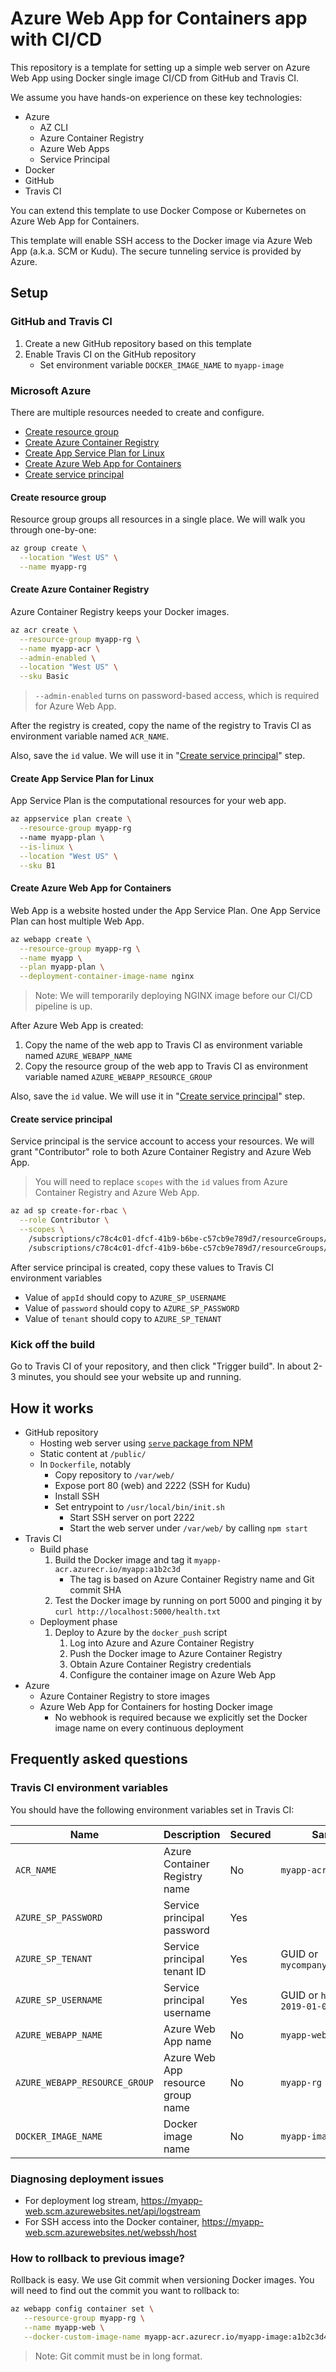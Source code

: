 # Azure Web App for Containers app with CI/CD

This repository is a template for setting up a simple web server on Azure Web App using Docker single image CI/CD from GitHub and Travis CI.

We assume you have hands-on experience on these key technologies:

- Azure
   - AZ CLI
   - Azure Container Registry
   - Azure Web Apps
   - Service Principal
- Docker
- GitHub
- Travis CI

You can extend this template to use Docker Compose or Kubernetes on Azure Web App for Containers.

This template will enable SSH access to the Docker image via Azure Web App (a.k.a. SCM or Kudu). The secure tunneling service is provided by Azure.

## Setup

### GitHub and Travis CI

1. Create a new GitHub repository based on this template
1. Enable Travis CI on the GitHub repository
   - Set environment variable `DOCKER_IMAGE_NAME` to `myapp-image`

### Microsoft Azure

There are multiple resources needed to create and configure.

- [Create resource group](#create-resource-group)
- [Create Azure Container Registry](#create-azure-container-registry)
- [Create App Service Plan for Linux](#create-app-service-plan-for-linux)
- [Create Azure Web App for Containers](#create-azure-web-app-for-containers)
- [Create service principal](#create-service-principal)

#### Create resource group

Resource group groups all resources in a single place. We will walk you through one-by-one:

```sh
az group create \
  --location "West US" \
  --name myapp-rg
```

#### Create Azure Container Registry

Azure Container Registry keeps your Docker images.

```sh
az acr create \
  --resource-group myapp-rg \
  --name myapp-acr \
  --admin-enabled \
  --location "West US" \
  --sku Basic
```

> `--admin-enabled` turns on password-based access, which is required for Azure Web App.

After the registry is created, copy the name of the registry to Travis CI as environment variable named `ACR_NAME`.

Also, save the `id` value. We will use it in "[Create service principal](#create-service-principal)" step.

#### Create App Service Plan for Linux

App Service Plan is the computational resources for your web app.

```sh
az appservice plan create \
  --resource-group myapp-rg
  --name myapp-plan \
  --is-linux \
  --location "West US" \
  --sku B1
```

#### Create Azure Web App for Containers

Web App is a website hosted under the App Service Plan. One App Service Plan can host multiple Web App.

```sh
az webapp create \
  --resource-group myapp-rg \
  --name myapp \
  --plan myapp-plan \
  --deployment-container-image-name nginx
```

> Note: We will temporarily deploying NGINX image before our CI/CD pipeline is up.

After Azure Web App is created:

1. Copy the name of the web app to Travis CI as environment variable named `AZURE_WEBAPP_NAME`
1. Copy the resource group of the web app to Travis CI as environment variable named `AZURE_WEBAPP_RESOURCE_GROUP`

Also, save the `id` value. We will use it in "[Create service principal](#create-service-principal)" step.

#### Create service principal

Service principal is the service account to access your resources. We will grant "Contributor" role to both Azure Container Registry and Azure Web App.

> You will need to replace `scopes` with the `id` values from Azure Container Registry and Azure Web App.

```sh
az ad sp create-for-rbac \
  --role Contributor \
  --scopes \
    /subscriptions/c78c4c01-dfcf-41b9-b6be-c57cb9e789d7/resourceGroups/apptemplate-rg/providers/Microsoft.ContainerRegistry/registries/apptemplateacr \
    /subscriptions/c78c4c01-dfcf-41b9-b6be-c57cb9e789d7/resourceGroups/apptemplate-rg/providers/Microsoft.Web/sites/apptemplateapp
```

After service principal is created, copy these values to Travis CI environment variables
   - Value of `appId` should copy to `AZURE_SP_USERNAME`
   - Value of `password` should copy to `AZURE_SP_PASSWORD`
   - Value of `tenant` should copy to `AZURE_SP_TENANT`

### Kick off the build

Go to Travis CI of your repository, and then click "Trigger build". In about 2-3 minutes, you should see your website up and running.

## How it works

- GitHub repository
   - Hosting web server using [`serve` package from NPM](https://www.npmjs.com/package/serve)
   - Static content at `/public/`
   - In `Dockerfile`, notably
      - Copy repository to `/var/web/`
      - Expose port 80 (web) and 2222 (SSH for Kudu)
      - Install SSH
      - Set entrypoint to `/usr/local/bin/init.sh`
         - Start SSH server on port 2222
         - Start the web server under `/var/web/` by calling `npm start`
- Travis CI
   - Build phase
      1. Build the Docker image and tag it `myapp-acr.azurecr.io/myapp:a1b2c3d`
         - The tag is based on Azure Container Registry name and Git commit SHA
      1. Test the Docker image by running on port 5000 and pinging it by `curl http://localhost:5000/health.txt`
   - Deployment phase
      1. Deploy to Azure by the `docker_push` script
         1. Log into Azure and Azure Container Registry
         1. Push the Docker image to Azure Container Registry
         1. Obtain Azure Container Registry credentials
         1. Configure the container image on Azure Web App
- Azure
   - Azure Container Registry to store images
   - Azure Web App for Containers for hosting Docker image
       - No webhook is required because we explicitly set the Docker image name on every continuous deployment

## Frequently asked questions

### Travis CI environment variables

You should have the following environment variables set in Travis CI:

| Name                          | Description                       | Secured | Sample value                                   |
|-------------------------------|-----------------------------------|---------|------------------------------------------------|
| `ACR_NAME`                    | Azure Container Registry name     | No      | `myapp-acr`                                    |
| `AZURE_SP_PASSWORD`           | Service principal password        | Yes     |                                                |
| `AZURE_SP_TENANT`             | Service principal tenant ID       | Yes     | GUID or `mycompany.onmicrosoft.com`            |
| `AZURE_SP_USERNAME`           | Service principal username        | Yes     | GUID or `http://azure-cli-2019-01-01-12-34-56` |
| `AZURE_WEBAPP_NAME`           | Azure Web App name                | No      | `myapp-web`                                    |
| `AZURE_WEBAPP_RESOURCE_GROUP` | Azure Web App resource group name | No      | `myapp-rg`                                     |
| `DOCKER_IMAGE_NAME`           | Docker image name                 | No      | `myapp-image`                                  |

### Diagnosing deployment issues

- For deployment log stream, https://myapp-web.scm.azurewebsites.net/api/logstream
- For SSH access into the Docker container, https://myapp-web.scm.azurewebsites.net/webssh/host

### How to rollback to previous image?

Rollback is easy. We use Git commit when versioning Docker images. You will need to find out the commit you want to rollback to:

```sh
az webapp config container set \
   --resource-group myapp-rg \
   --name myapp-web \
   --docker-custom-image-name myapp-acr.azurecr.io/myapp-image:a1b2c3d4e5f6
```

> Note: Git commit must be in long format.

